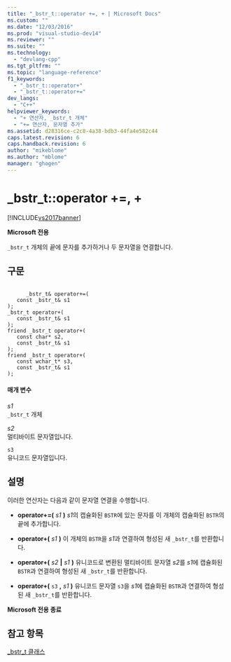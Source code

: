 ```yaml
---
title: "_bstr_t::operator +=, + | Microsoft Docs"
ms.custom: ""
ms.date: "12/03/2016"
ms.prod: "visual-studio-dev14"
ms.reviewer: ""
ms.suite: ""
ms.technology: 
  - "devlang-cpp"
ms.tgt_pltfrm: ""
ms.topic: "language-reference"
f1_keywords: 
  - "_bstr_t::operator+"
  - "_bstr_t::operator+="
dev_langs: 
  - "C++"
helpviewer_keywords: 
  - "+ 연산자, _bstr_t 개체"
  - "+= 연산자, 문자열 추가"
ms.assetid: d28316ce-c2c8-4a38-bdb3-44fa4e582c44
caps.latest.revision: 6
caps.handback.revision: 6
author: "mikeblome"
ms.author: "mblome"
manager: "ghogen"
---
```

# _bstr_t::operator +=, +
[!INCLUDE[vs2017banner](../assembler/inline/includes/vs2017banner.md)]

**Microsoft 전용**  
  
 `_bstr_t` 개체의 끝에 문자를 추가하거나 두 문자열을 연결합니다.  
  
## 구문  
  
```  
  
      _bstr_t& operator+=(  
   const _bstr_t& s1   
);  
_bstr_t operator+(  
   const _bstr_t& s1   
);  
friend _bstr_t operator+(  
   const char* s2,  
   const _bstr_t& s1   
);  
friend _bstr_t operator+(  
   const wchar_t* s3,  
   const _bstr_t& s1   
);  
```  
  
#### 매개 변수  
 *s1*  
 `_bstr_t` 개체  
  
 *s2*  
 멀티바이트 문자열입니다.  
  
 `s3`  
 유니코드 문자열입니다.  
  
## 설명  
 이러한 연산자는 다음과 같이 문자열 연결을 수행합니다.  
  
-   **operator\+\=\(**  *s1*  **\)** *s1*의 캡슐화된 `BSTR`에 있는 문자를 이 개체의 캡슐화된 `BSTR`의 끝에 추가합니다.  
  
-   **operator\+\(**  *s1*  **\)** 이 개체의 `BSTR`을 *s1*과 연결하여 형성된 새 `_bstr_t`를 반환합니다.  
  
-   **operator\+\(**  *s2*  **&#124;**  *s1*  **\)** 유니코드로 변환된 멀티바이트 문자열 *s2*를 *s1*에 캡슐화된 `BSTR`과 연결하여 형성된 새 `_bstr_t`를 반환합니다.  
  
-   **operator\+\(**  `s3` **,**  *s1*  **\)** 유니코드 문자열 `s3`을 *s1*에 캡슐화된 `BSTR`과 연결하여 형성된 새 `_bstr_t`를 반환합니다.  
  
 **Microsoft 전용 종료**  
  
## 참고 항목  
 [\_bstr\_t 클래스](../cpp/bstr-t-class.md)